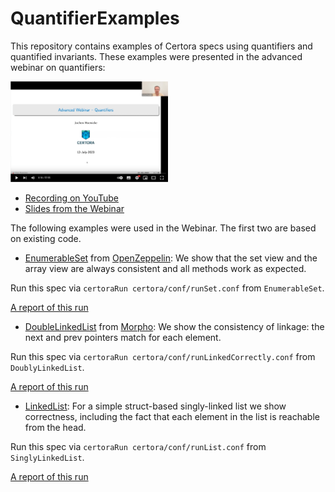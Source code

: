 # QuantifierExamples
This repository contains examples of Certora specs using quantifiers and
quantified invariants.  These examples were presented in the advanced webinar
on quantifiers:

[<img src="./webinar-quantifiers.png" width="50%" />](https://youtu.be/IEB6adfjsA8)

- [Recording on YouTube](https://youtu.be/IEB6adfjsA8)
- [Slides from the Webinar](./webinar-quantifiers.pdf)


The following examples were used in the Webinar.
The first two are based on existing code.

- [EnumerableSet](./EnumerableSet) from [OpenZeppelin][1]: We show that the set view and the array view are always consistent and all methods work as expected.

Run this spec via
```certoraRun certora/conf/runSet.conf``` from `EnumerableSet`.

[A report of this run](https://prover.certora.com/output/1902/b94c8a31f9fc4194a44c27ecc7c8d730/?anonymousKey=e16609b3cdbb2cf22360ebe8b1b3a14c4d22a9ea)

- [DoubleLinkedList](./DoublyLinkedList) from [Morpho][2]: We show the consistency of linkage: the next and prev pointers match for each element.

Run this spec via
```certoraRun certora/conf/runLinkedCorrectly.conf``` from `DoublyLinkedList`.

[A report of this run](https://prover.certora.com/output/1902/4220b9637ebe44d39ea6faebd4f1aea4?anonymousKey=4dba0365aa9ebd0e9a17ae7b473ab1861bdf1b28)

- [LinkedList](./SinglyLinkedList): For a simple struct-based singly-linked list we show correctness,
including the fact that each element in the list is reachable from the head.

Run this spec via 
```certoraRun certora/conf/runList.conf``` from `SinglyLinkedList`.

[A report of this run](https://prover.certora.com/output/1902/f72caa3390c4445b9ef8d83b4c433744?anonymousKey=aec282acfe003fb3633350e1c55ee85b348c571b)

[1]: https://github.com/OpenZeppelin/openzeppelin-contracts/blob/master/contracts/utils/structs/EnumerableSet.sol "EnumerableSet from OpenZeppelin"
[2]: https://github.com/morpho-org/morpho-data-structures/blob/main/src/DoubleLinkedList.sol "DoubleLinkedList from Morpho"

